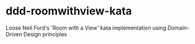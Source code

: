 # ddd-roomwithview-kata
Loose Neil Ford's 'Room with a View' kata implementation using Domain-Driven Design principles

